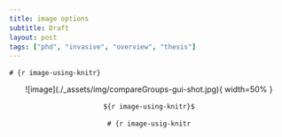 ```yaml
---
title: image options
subtitle: Draft
layout: post
tags: ["phd", "invasive", "overview", "thesis"]
---
```


```
# {r image-using-knitr}
```

<center>
![image](./_assets/img/compareGroups-gui-shot.jpg){
width=50% }

    ${r image-using-knitr}$

```# {r image-usig-knitr```</center>

